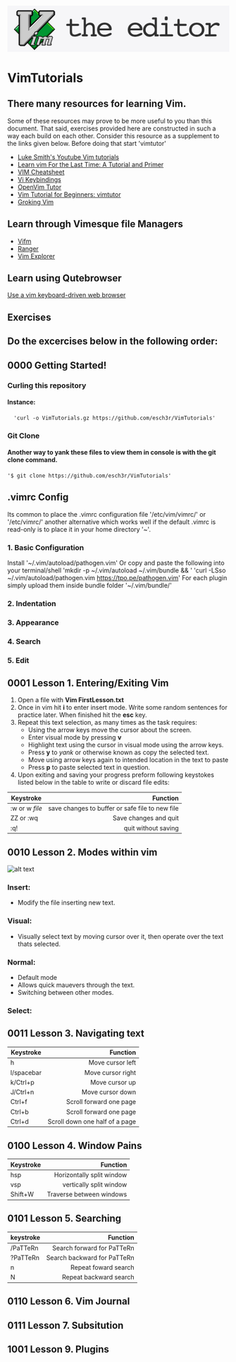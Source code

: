 ![Vim Editor](VimEditor.jpg)
# VimTutorials 

## There many resources for learning Vim.
   Some of these resources may prove to be more useful to you than 
   this document. That said, exercises provided here are constructed 
   in such a way each build on each other. Consider this resource as a supplement 
   to the links given below. Before doing that start 'vimtutor'

  - [Luke Smith's Youtube Vim tutorials](https://www.youtube.com/watch?v=mH1GGI2Jpbs&feature=emb_logo)
  - [Learn vim For the Last Time: A Tutorial and Primer](https://danielmiessler.com/study/vim/)
  - [VIM Cheatsheet](http://www.fprintf.net/vimCheatSheet.html)
  - [ Vi Keybindings](http://hea-www.harvard.edu/~fine/Tech/vi.html)
  - [OpenVim Tutor](https://www.openvim.com)
  - [Vim Tutorial for Beginners: vimtutor](https://www.systutorials.com/vim-tutorial-beginners-vimtutor/)
  - [Groking Vim](https://stackoverflow.com/questions/1218390/what-is-your-most-productive-shortcut-with-vim/1220118#1220118)
 
 ## Learn through Vimesque file Managers
   - [Vifm ](https://wiki.vifm.info/index.php?title=Quickstart_Tutorial)
   - [Ranger](https://ranger.github.io)
   - [Vim Explorer](https://www.vim.org/scripts/script.php?script_id=1950) 
 
 ## Learn using Qutebrowser 
  [Use a vim keyboard-driven web browser](https://qutebrowser.org) 
    
## Exercises
  Do the excercises below in the following order:
  - 

## 0000 Getting Started! 
  ### Curling this repository 
   #### Instance: 
      'curl -o VimTutorials.gz https://github.com/esch3r/VimTutorials'

  ### Git Clone  
   ####  Another way to yank these files to view them in console is with the git clone command. 
    '$ git clone https://github.com/esch3r/VimTutorials'
    
## .vimrc Config 
  Its common to place the .vimrc configuration file  '/etc/vim/vimrc/' or '/etc/vimrc/' another 
  alternative which works well if the default .vimrc is read-only is to place it in your home directory '~'.
 ### 1. Basic Configuration 
 
 Install  '~/.vim/autoload/pathogen.vim' 
  Or copy and paste the following into your terminal/shell 'mkdir -p ~/.vim/autoload ~/.vim/bundle && \'
 'curl -LSso ~/.vim/autoload/pathogen.vim https://tpo.pe/pathogen.vim'
  For each plugin simply upload them inside bundle folder 
  '~/.vim/bundle/'
 ### 2. Indentation 
 
 ### 3. Appearance 
 
 ### 4. Search
 ### 5. Edit 


## 0001 Lesson 1.  Entering/Exiting Vim  

1.  Open a file with **Vim FirstLesson.txt** 
2.  Once in vim hit **i** to enter insert mode. Write some random 
     sentences for practice later. When finished hit the **esc** key.
3.  Repeat this text selection, as many times as the task requires: 
    - Using the arrow keys move the cursor about the screen. 
    - Enter visual mode by pressing **v**
    - Highlight text using the cursor in visual mode  using the arrow keys. 
    - Press **y** to *yank* or otherwise known as copy the selected text.
    - Move using arrow keys again to intended location in the text to paste
    - Press **p** to paste selected text in question. 
4.  Upon exiting and saving your progress preform following keystokes listed below     in the table to write or discard file edits:

| Keystroke   | Function  | 
|----------|-------------:|
| :w or w *file*|   save changes to buffer or safe file to new file  | 
|  ZZ or :wq |  Save changes and quit | 
|  :q! | quit without saving | 


      

## 0010 Lesson 2. Modes within vim 

 ![alt text](VimMods.png)
 
   ### Insert:  
   - Modify the file inserting new text.
      
   ### Visual: 
   - Visually select text by moving cursor over it,
         then operate over the text thats selected. 
         
   ### Normal:
   - Default mode 
   - Allows quick mauevers through the text. 
   - Switching between other modes.
       
   ### Select: 

## 0011 Lesson 3. Navigating text 


| Keystroke   | Function  | 
|----------|-------------:|
|   h  |   Move cursor left | 
|  l/spacebar |  Move cursor right | 
|  k/Ctrl+p |  Move cursor up  | 
|  J/Ctrl+n |  Move cursor down| 
|  Ctrl+f   |  Scroll forward one page| 
|  Ctrl+b   |  Scroll forward one page| 
|  Ctrl+d  |  Scroll down one half of a page| 


## 0100 Lesson 4. Window Pains

| Keystroke   | Function  | 
|----------|-------------:|
|  hsp|   Horizontally split window | 
|  vsp |  vertically split window| 
|  Shift+W | Traverse between windows  | 

## 0101 Lesson 5. Searching 
| keystroke  |  Function |
|------------| -----------:|
|  /PaTTeRn |  Search forward for PaTTeRn |
|  ?PaTTeRn |  Search backward for PaTTeRn |
|   n       |  Repeat foward search        |
|   N       |  Repeat backward search      |

## 0110 Lesson 6. Vim Journal

## 0111 Lesson 7. Subsitution 

## 1001 Lesson 9. Plugins 


 
